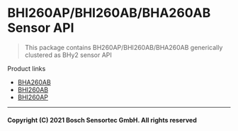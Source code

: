 # BHI260AP/BHI260AB/BHA260AB Sensor API

> This package contains BH260AP/BHI260AB/BHA260AB generically clustered as BHy2 sensor API

Product links
- [BHA260AB](https://www.bosch-sensortec.com/products/smart-sensors/bha260ab.html)
- [BHI260AB](https://www.bosch-sensortec.com/products/smart-sensors/bhi260ab.html)
- [BHI260AP](https://www.bosch-sensortec.com/products/smart-sensors/bhi260ap/)

---
#### Copyright (C) 2021 Bosch Sensortec GmbH. All rights reserved
